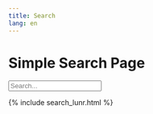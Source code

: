 ```yaml
---
title: Search
lang: en
---
```

# Simple Search Page

<input type="text" id="searchInput" placeholder="Search...">
<ul id="searchResults"></ul>

{% include search_lunr.html %}
